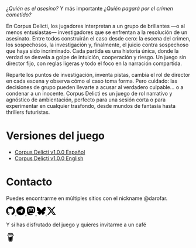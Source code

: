 *¿Quién es el asesino?* Y más importante *¿Quién pagará por el crimen cometido?* 

En Corpus Delicti, los jugadores interpretan a un grupo de brillantes —o al menos entusiastas— investigadores que se enfrentan a la resolución de un asesinato. Entre todos construirán el caso desde cero: la escena del crimen, los sospechosos, la investigación y, finalmente, el juicio contra sospechoso que haya sido incriminado. Cada partida es una historia única, donde la verdad se desvela a golpe de intuición, cooperación y riesgo. Un juego sin director fijo, con reglas ligeras y todo el foco en la narración compartida.

Reparte los puntos de investigación, inventa pistas, cambia el rol de director en cada escena y observa cómo el caso toma forma. Pero cuidado: las decisiones de grupo pueden llevarte a acusar al verdadero culpable… o a condenar a un inocente. Corpus Delicti es un juego de rol narrativo y agnóstico de ambientación, perfecto para una sesión corta o para experimentar en cualquier trasfondo, desde mundos de fantasía hasta thrillers futuristas. 

# Versiones del juego
* [Corpus Delicti v1.0.0 Español](/corpus_delicti_es.md) 
* [Corpus Delicti v1.0.0 English](/corpus_delicti_en.md)

# Contacto
Puedes encontrarme en múltiples sitios con el nickname @darofar. 
<p>
  <a href="https://github.com/darofar">
    <img src="./assets/github.svg" alt="GitHub" width="24" />
  </a>
  <a href="https://t.me/darofar">
    <img src="./assets/telegram.svg" alt="Telegram" width="24" />
  </a>
  <a href="https://mastorol.es/@darofar">
    <img src="./assets/mastodon.svg" alt="Mastodon" width="24" />
  </a>
  <a href="https://bsky.app/profile/darofar.bsky.social">
    <img src="./assets/bluesky.svg" alt="BlueSky" width="24" />
  </a>
  <a href="https://x.com/darofar">
    <img src="./assets/x.svg" alt="Twitter/X" width="24" />
  </a>
</p>

Y si has disfrutado del juego y quieres invitarme a un café
<p>
  <a href="https://paypal.me/darofar/">
    <img src="./assets/buymeacoffee.svg" alt="BuyMeACoffee" width="24" />
  </a>
</p>
